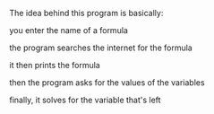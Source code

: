 The idea behind this program is basically:

you enter the name of a formula

the program searches the internet for the formula

it then prints the formula

then the program asks for the values of the variables

finally, it solves for the variable that's left
